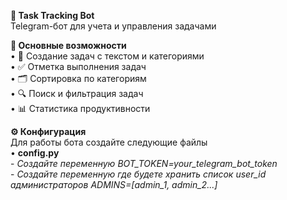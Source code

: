 **📝 Task Tracking Bot**  
Telegram-бот для учета и управления задачами  


**🌟 Основные возможности**  
• 📌 Создание задач с текстом и категориями  
• ✅ Отметка выполнения задач  
• 🗂 Сортировка по категориям  
• 🔍 Поиск и фильтрация задач  
• 📊 Статистика продуктивности  

**⚙️ Конфигурация**  
Для работы бота создайте следующие файлы  
• **config.py**  
    - *Создайте переменную *BOT_TOKEN*=your_telegram_bot_token*  
    - *Создайте переменную где будете хранить список 
user_id администраторов *ADMINS*=[admin_1, admin_2...]*  